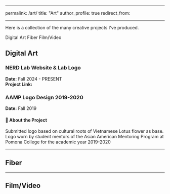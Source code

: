 ------

permalink: /art/
title: "Art"
author_profile: true
redirect_from: 

------

Here is a collection of the many creative projects I've produced.

Digital Art
Fiber
Film/Video

## Digital Art

### NERD Lab Website & Lab Logo

**Date:** Fall 2024 - PRESENT  
**Project Link:** 

### AAMP Logo Design 2019-2020

**Date:** Fall 2019  


#### 🔹 About the Project  
Submitted logo based on cultural roots of Vietnamese Lotus flower as base. Logo worn by student mentors of the Asian American Mentoring Program at Pomona College for the academic year 2019-2020


---
## Fiber


---
## Film/Video
